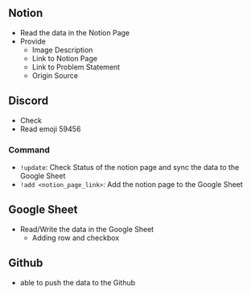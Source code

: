 ## Notion

- Read the data in the Notion Page
- Provide
  - Image Description
  - Link to Notion Page
  - Link to Problem Statement
  - Origin Source

## Discord

- Check
- Read emoji
  59456

### Command

- `!update`: Check Status of the notion page and sync the data to the Google Sheet
- `!add <notion_page_link>`: Add the notion page to the Google Sheet

## Google Sheet

- Read/Write the data in the Google Sheet
  - Adding row and checkbox

## Github

- able to push the data to the Github
